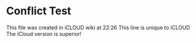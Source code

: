 # Conflict Test

This file was created in iCLOUD wiki at 22:26
This line is unique to iCLOUD
The iCloud version is superior!
